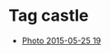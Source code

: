 <!--
title: Tag castle
date: 2020-06-28T14:49:39.444Z
tags:
-->
# Tag castle

 * [Photo 2015-05-25 19](119873794807.md)